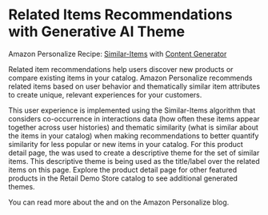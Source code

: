 

# Related Items Recommendations with Generative AI Theme


  Amazon Personalize Recipe:
  [Similar-Items](https://docs.aws.amazon.com/personalize/latest/dg/native-recipe-similar-items.html)
  with
  [Content Generator](https://docs.aws.amazon.com/personalize/latest/dg/personalize-with-gen-ai.html#gen-ai-themed-rec)



  Related item recommendations help users discover new products or compare existing items in your catalog. Amazon
  Personalize recommends related items based on user behavior and thematically similar item attributes to create unique, relevant experiences
  for your customers.



  This user experience is implemented using the Similar-Items algorithm that considers co-occurrence in interactions data (how often these items appear together across user histories)
  and thematic similarity (what is similar about the items in your catalog) when making recommendations to better quantify similarity for less popular or new items in
  your catalog. For this product detail page, the  was
  used to create a descriptive theme for the set of similar items. This descriptive theme is being used as the title/label over the related items on this page. Explore the product detail
  page for other featured products in the Retail Demo Store catalog to see additional generated themes.



  You can read more about the  and
   on the Amazon Personalize blog.



  
